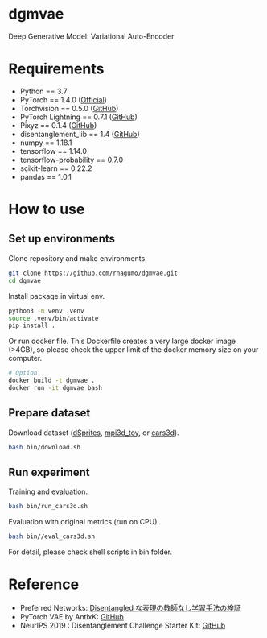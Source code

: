 
# dgmvae

Deep Generative Model: Variational Auto-Encoder

# Requirements

* Python == 3.7
* PyTorch == 1.4.0 ([Official](https://pytorch.org/))
* Torchvision == 0.5.0 ([GitHub](https://github.com/pytorch/vision))
* PyTorch Lightning == 0.7.1 ([GitHub](https://github.com/PyTorchLightning/pytorch-lightning))
* Pixyz == 0.1.4 ([GitHub](https://github.com/masa-su/pixyz))
* disentanglement_lib == 1.4 ([GitHub](https://github.com/google-research/disentanglement_lib))
* numpy == 1.18.1
* tensorflow == 1.14.0
* tensorflow-probability == 0.7.0
* scikit-learn == 0.22.2
* pandas == 1.0.1

# How to use

## Set up environments

Clone repository and make environments.

```bash
git clone https://github.com/rnagumo/dgmvae.git
cd dgmvae
```

Install package in virtual env.

```bash
python3 -m venv .venv
source .venv/bin/activate
pip install .
```

Or run docker file. This Dockerfile creates a very large docker image (>4GB), so please check the upper limit of the docker memory size on your computer.

```bash
# Option
docker build -t dgmvae .
docker run -it dgmvae bash
```

## Prepare dataset

Download dataset ([dSprites](https://github.com/deepmind/dsprites-dataset/), [mpi3d_toy](https://github.com/rr-learning/disentanglement_dataset), or [cars3d](http://www.scottreed.info/)).

```bash
bash bin/download.sh
```

## Run experiment

Training and evaluation.

```bash
bash bin/run_cars3d.sh
```

Evaluation with original metrics (run on CPU).

```bash
bash bin//eval_cars3d.sh
```

For detail, please check shell scripts in bin folder.

# Reference

* Preferred Networks: [Disentangled な表現の教師なし学習手法の検証](https://tech.preferred.jp/ja/blog/disentangled-represetation/)
* PyTorch VAE by AntixK: [GitHub](https://github.com/AntixK/PyTorch-VAE)
* NeurIPS 2019 : Disentanglement Challenge Starter Kit: [GitHub](https://github.com/AIcrowd/neurips2019_disentanglement_challenge_starter_kit)
